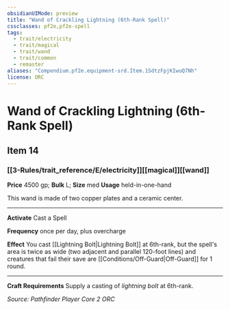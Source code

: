 ```yaml
---
obsidianUIMode: preview
title: "Wand of Crackling Lightning (6th-Rank Spell)"
cssclasses: pf2e,pf2e-spell
tags:
  - trait/electricity
  - trait/magical
  - trait/wand
  - trait/common
  - remaster
aliases: "Compendium.pf2e.equipment-srd.Item.1SdtzFpjKIwuQ7Nh"
license: ORC
---
```

# Wand of Crackling Lightning (6th-Rank Spell)
## Item 14
### [[3-Rules/trait_reference/E/electricity]][[magical]][[wand]]


**Price** 4500 gp; 
**Bulk** L; **Size** med
**Usage** held-in-one-hand

This wand is made of two copper plates and a ceramic center.

* * *

**Activate** Cast a Spell

**Frequency** once per day, plus overcharge

**Effect** You cast [[Lightning Bolt|Lightning Bolt]] at 6th-rank, but the spell's area is twice as wide (two adjacent and parallel 120-foot lines) and creatures that fail their save are [[Conditions/Off-Guard|Off-Guard]] for 1 round.

* * *

**Craft Requirements** Supply a casting of _lightning bolt_ at 6th-rank.

*Source: Pathfinder Player Core 2*
*ORC*